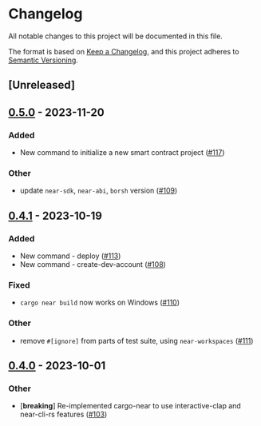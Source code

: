# Changelog
All notable changes to this project will be documented in this file.

The format is based on [Keep a Changelog](https://keepachangelog.com/en/1.0.0/),
and this project adheres to [Semantic Versioning](https://semver.org/spec/v2.0.0.html).

## [Unreleased]

## [0.5.0](https://github.com/near/cargo-near/compare/cargo-near-v0.4.1...cargo-near-v0.5.0) - 2023-11-20

### Added
- New command to initialize a new smart contract project ([#117](https://github.com/near/cargo-near/pull/117))

### Other
- update `near-sdk`, `near-abi`, `borsh` version ([#109](https://github.com/near/cargo-near/pull/109))

## [0.4.1](https://github.com/near/cargo-near/compare/cargo-near-v0.4.0...cargo-near-v0.4.1) - 2023-10-19

### Added
- New command - deploy ([#113](https://github.com/near/cargo-near/pull/113))
- New command - create-dev-account ([#108](https://github.com/near/cargo-near/pull/108))

### Fixed
- `cargo near build` now works on Windows ([#110](https://github.com/near/cargo-near/pull/110))

### Other
- remove `#[ignore]` from parts of test suite, using `near-workspaces` ([#111](https://github.com/near/cargo-near/pull/111))

## [0.4.0](https://github.com/near/cargo-near/compare/cargo-near-v0.3.1...cargo-near-v0.4.0) - 2023-10-01

### Other
- [**breaking**] Re-implemented cargo-near to use interactive-clap and near-cli-rs features ([#103](https://github.com/near/cargo-near/pull/103))
